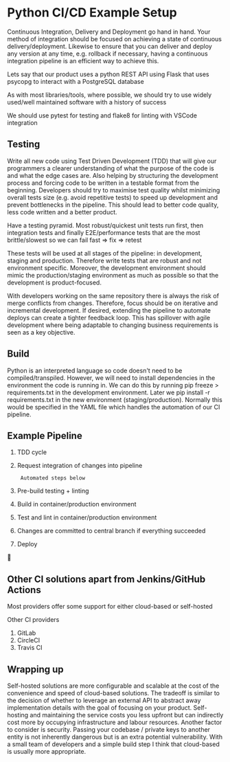 # Python CI/CD Example Setup

Continuous Integration, Delivery and Deployment go hand in hand. Your method of integration should be focused on achieving a state of continuous delivery/deployment. Likewise to ensure that you can deliver and deploy any version at any time, e.g. rollback if necessary, having a continuous integration pipeline is an efficient way to achieve this.

Lets say that our product uses a python REST API using Flask that uses psycopg to interact with a PostgreSQL database

As with most libraries/tools, where possible, we should try to use widely used/well maintained software with a history of success

We should use pytest for testing and flake8 for linting with VSCode integration

## Testing

Write all new code using Test Driven Development (TDD) that will give our programmers a clearer understanding of what the purpose of the code is and what the edge cases are. Also helping by structuring the development process and forcing code to be written in a testable format from the beginning. Developers should try to maximise test quality whilst minimizing overall tests size (e.g. avoid repetitive tests) to speed up development and prevent bottlenecks in the pipeline. This should lead to better code quality, less code written and a better product.

Have a testing pyramid. Most robust/quickest unit tests run first, then integration tests and finally E2E/performance tests that are the most brittle/slowest so we can fail fast => fix => retest

These tests will be used at all stages of the pipeline: in development, staging and production. Therefore write tests that are robust and not environment specific. Moreover, the development environment should mimic the production/staging environment as much as possible so that the development is product-focused.

With developers working on the same repository there is always the risk of merge conflicts from changes. Therefore, focus should be on iterative and incremental development. If desired, extending the pipeline to automate deploys can create a tighter feedback loop. This has spillover with agile development where being adaptable to changing business requirements is seen as a key objective.

## Build

Python is an interpreted language so code doesn't need to be compiled/transpiled. However, we will need to install dependencies in the environment the code is running in. We can do this by running pip freeze > requirements.txt in the development environment. Later we pip install -r requirements.txt in the new environment (staging/production). Normally this would be specified in the YAML file which handles the automation of our CI pipeline.

## Example Pipeline

1. TDD cycle
2. Request integration of changes into pipeline

        Automated steps below
3. Pre-build testing + linting
4. Build in container/production environment
5. Test and lint in container/production environment
6. Changes are committed to central branch if everything succeeded
7. Deploy

:rocket:

## Other CI solutions apart from Jenkins/GitHub Actions

Most providers offer some support for either cloud-based or self-hosted

Other CI providers
1. GitLab
2. CircleCI
3. Travis CI

## Wrapping up

Self-hosted solutions are more configurable and scalable at the cost of the convenience and speed of cloud-based solutions. The tradeoff is similar to the decision of whether to leverage an external API to abstract away implementation details with the goal of focusing on your product. Self-hosting and maintaining the service costs you less upfront but can indirectly cost more by occupying infrastructure and labour resources. Another factor to consider is security. Passing your codebase / private keys to another entity is not inherently dangerous but is an extra potential vulnerability. With a small team of developers and a simple build step I think that cloud-based is usually more appropriate.